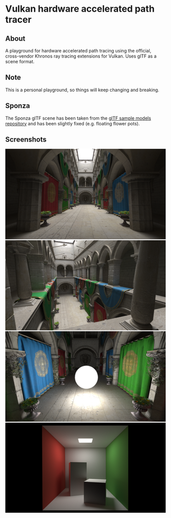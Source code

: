 # Vulkan hardware accelerated path tracer

## About

A playground for hardware accelerated path tracing using the official, cross-vendor Khronos ray tracing extensions for Vulkan. Uses glTF as a scene format.

## Note

This is a personal playground, so things will keep changing and breaking.

## Sponza

The Sponza glTF scene has been taken from the [glTF sample models repository](https://github.com/KhronosGroup/glTF-Sample-Models) and has been slightly fixed (e.g. floating flower pots).

## Screenshots

<img src="screenshots/sponza01.png" width="512px"> <img src="screenshots/sponza02.png" width="512px"> <img src="screenshots/sponza03.png" width="512px"> <img src="screenshots/cornellbox.png" width="512px">
